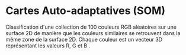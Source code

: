 # Cartes Auto-adaptatives (SOM)
Classification d'une collection de 100 couleurs RGB aléatoires sur une surface 2D de manière que les couleurs similaires se retrouvent dans la même zone de la surface 2D. Chaque couleur est un vecteur 3D représentant les valeurs R, G et B .
